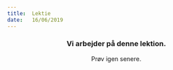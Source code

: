 ```yaml
---
title:  Lektie
date:   16/06/2019
---
```


### <center>Vi arbejder på denne lektion.</center>
<center>Prøv igen senere.</center>